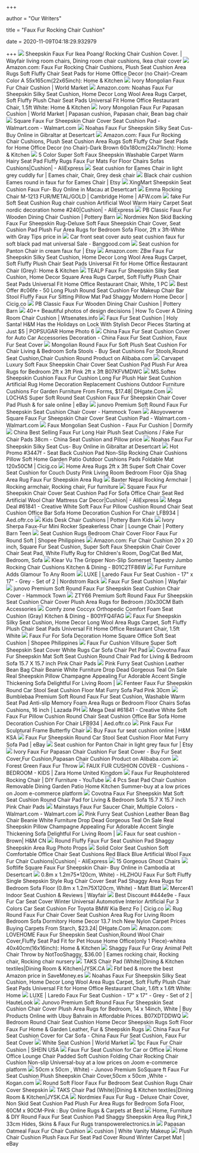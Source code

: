 +++
        
author = "Our Writers"
        
title = "Faux Fur Rocking Chair Cushion"
        
date = 2020-11-09T04:18:29.932979
        
+++
[ ![](https://i.pinimg.com/originals/a8/76/62/a87662b03db46595e78fc7fbb2ec6742.jpg)](https://i.pinimg.com/originals/a8/76/62/a87662b03db46595e78fc7fbb2ec6742.jpg) Sheepskin Faux Fur Ikea Poang/ Rocking Chair Cushion Cover. | Wayfair  living room chairs, Dining room chair cushions, Ikea chair cover
[ ![](https://images-na.ssl-images-amazon.com/images/I/61TlCOkn1XL._AC_SX569_.jpg)](https://images-na.ssl-images-amazon.com/images/I/61TlCOkn1XL._AC_SX569_.jpg) Amazon.com: Faux Fur Rocking Chair Cushions, Plush Seat Cushion Area Rugs  Soft Fluffy Chair Seat Pads for Home Office Decor (no Chair)-Cream Color A  55x165cm(22x65inch): Home & Kitchen
[ ![](https://ii.worldmarket.com/fcgi-bin/iipsrv.fcgi?FIF=/images/worldmarket/source/68237_XXX_v1.tif&wid=650&cvt=jpeg)](https://ii.worldmarket.com/fcgi-bin/iipsrv.fcgi?FIF=/images/worldmarket/source/68237_XXX_v1.tif&wid=650&cvt=jpeg) Ivory Mongolian Faux Fur Chair Cushion | World Market
[ ![](https://images-na.ssl-images-amazon.com/images/I/71dchRfB0fL._AC_SX522_.jpg)](https://images-na.ssl-images-amazon.com/images/I/71dchRfB0fL._AC_SX522_.jpg) Amazon.com: Noahas Faux Fur Sheepskin Silky Seat Cushion, Home Decor Long  Wool Area Rugs Carpet, Soft Fluffy Plush Chair Seat Pads Universal Fit Home  Office Restaurant Chair, 1.5ft White: Home & Kitchen
[ ![](https://i.pinimg.com/originals/5e/20/23/5e2023fe064f92a701c6b2479cb220f7.jpg)](https://i.pinimg.com/originals/5e/20/23/5e2023fe064f92a701c6b2479cb220f7.jpg) Ivory Mongolian Faux Fur Papasan Cushion | World Market | Papasan cushion,  Papasan chair, Bean bag chair
[ ![](https://i5.walmartimages.com/asr/5c50acb5-f2c8-42e7-a03d-eb7868b223b2.ae909e172e326fd3cf1418da8354b4d3.jpeg?odnWidth=612&odnHeight=612&odnBg=ffffff)](https://i5.walmartimages.com/asr/5c50acb5-f2c8-42e7-a03d-eb7868b223b2.ae909e172e326fd3cf1418da8354b4d3.jpeg?odnWidth=612&odnHeight=612&odnBg=ffffff) Square Faux Fur Sheepskin Chair Cover Seat Cushion Pad - Walmart.com -  Walmart.com
[ ![](https://m.media-amazon.com/images/I/51DeUuzpa+L.jpg)](https://m.media-amazon.com/images/I/51DeUuzpa+L.jpg) Noahas Faux Fur Sheepskin Silky Seat Cus- Buy Online in Gibraltar at  Desertcart
[ ![](https://images-na.ssl-images-amazon.com/images/I/61XjDGK%2BijL._AC_SX522_.jpg)](https://images-na.ssl-images-amazon.com/images/I/61XjDGK%2BijL._AC_SX522_.jpg) Amazon.com: Faux Fur Rocking Chair Cushions, Plush Seat Cushion Area Rugs  Soft Fluffy Chair Seat Pads for Home Office Decor (no Chair)-Dark Brown  60x180cm(24x71inch): Home & Kitchen
[ ![](http://ae01.alicdn.com/kf/HTB15exFaBCw3KVjSZFuq6AAOpXai.jpg_q50.jpg)](http://ae01.alicdn.com/kf/HTB15exFaBCw3KVjSZFuq6AAOpXai.jpg_q50.jpg) 5 Color Super Soft Faux Sheepskin Washable Carpet Warm Hairy Seat Pad  Fluffy Rugs Faux Fur Mats For Floor Chairs Sofas Cushions|Cushion| -  AliExpress
[ ![](https://i.pinimg.com/736x/13/c2/f9/13c2f9a26ca5790a25920697e75fbbc0.jpg)](https://i.pinimg.com/736x/13/c2/f9/13c2f9a26ca5790a25920697e75fbbc0.jpg) Seat cushion for Eames Chair in light grey cuddly fur | Eames chair, Chair,  Grey desk chair
[ ![](https://i.etsystatic.com/14703639/r/il/31fe9d/2370812019/il_570xN.2370812019_8c1e.jpg)](https://i.etsystatic.com/14703639/r/il/31fe9d/2370812019/il_570xN.2370812019_8c1e.jpg) Black chair cushion Eames round in faux fur for Eames Chair | Etsy
[ ![](https://images-na.ssl-images-amazon.com/images/I/41oFf5XQ1xL.jpg)](https://images-na.ssl-images-amazon.com/images/I/41oFf5XQ1xL.jpg) XingMart Sheepskin Seat Cushion Faux Fur- Buy Online in Macau at Desertcart
[ ![](https://images.afw.com/images/thumbs/0118799_emma-rocking-chair.jpeg)](https://images.afw.com/images/thumbs/0118799_emma-rocking-chair.jpeg) Emma Rocking Chair M-1213 FUR/METAL/GOLD | Cambridge Home | AFW.com
[ ![](https://ae01.alicdn.com/kf/HTB1cN8iXjzuK1Rjy0Fpq6yEpFXa4.jpg)](https://ae01.alicdn.com/kf/HTB1cN8iXjzuK1Rjy0Fpq6yEpFXa4.jpg) fake Fur Soft Seat Cushion Rug chair cushion Artificial Wool Warm Hairy  Carpet Seat nordic decoration home #240|Cushion| - AliExpress
[ ![](https://assets.pbimgs.com/pbimgs/ab/images/dp/wcm/202034/0725/classic-faux-fur-dining-chair-cushion-o.jpg)](https://assets.pbimgs.com/pbimgs/ab/images/dp/wcm/202034/0725/classic-faux-fur-dining-chair-cushion-o.jpg) PB Classic Faux Fur Wooden Dining Chair Cushion | Pottery Barn
[ ![](https://cf2.s3.souqcdn.com/item/2018/07/13/36/51/25/40/item_XL_36512540_143249769.jpg)](https://cf2.s3.souqcdn.com/item/2018/07/13/36/51/25/40/item_XL_36512540_143249769.jpg) Nordmiex Non Skid Backing Faux Fur Sheepskin Rug-Deluxe Soft Faux Sheepskin  Chair Cover, Seat Cushion Pad Plush Fur Area Rugs for Bedroom Sofa Floor,  2ft x 3ft-White with Gray Tips price in
[ ![](https://imgaz1.staticbg.com/thumb/large/oaupload/ser1/banggood/images/43/D2/e7ad852c-e088-4694-9870-332698a2c0ad.jpg)](https://imgaz1.staticbg.com/thumb/large/oaupload/ser1/banggood/images/43/D2/e7ad852c-e088-4694-9870-332698a2c0ad.jpg) Car front seat cover auto seat cushion faux fur soft black pad mat  universal Sale - Banggood.com
[ ![](https://i.etsystatic.com/11928872/r/il/3e5cd1/1680288917/il_570xN.1680288917_o306.jpg)](https://i.etsystatic.com/11928872/r/il/3e5cd1/1680288917/il_570xN.1680288917_o306.jpg) Seat cushion for Panton Chair in cream faux fur | Etsy
[ ![](https://images-na.ssl-images-amazon.com/images/I/61-qTlT4oNL._AC_SX522_.jpg)](https://images-na.ssl-images-amazon.com/images/I/61-qTlT4oNL._AC_SX522_.jpg) Amazon.com: ZBw Faux Fur Sheepskin Silky Seat Cushion, Home Decor Long Wool  Area Rugs Carpet, Soft Fluffy Plush Chair Seat Pads Universal Fit for Home  Office Restaurant Chair (Grey): Home & Kitchen
[ ![](https://img-s.yoybuy.com/images/I/61l9MI-wmiL.jpg)](https://img-s.yoybuy.com/images/I/61l9MI-wmiL.jpg) TEALP Faux Fur Sheepskin Silky Seat Cushion, Home Decor Square Area Rugs  Carpet, Soft Fluffy Plush Chair Seat Pads Universal Fit Home Office  Restaurant Chair, White, 1 PC
[ ![](https://ae01.alicdn.com/kf/H192a0a44ebda4fffb2acce85451e3282I/50-Long-Plush-Round-Seat-Cushion-for-Makeup-Chair-Bar-Stool-Fluffy-Faux-Fur-Sitting-Pillow.jpg_350x350.jpg)](https://ae01.alicdn.com/kf/H192a0a44ebda4fffb2acce85451e3282I/50-Long-Plush-Round-Seat-Cushion-for-Makeup-Chair-Bar-Stool-Fluffy-Faux-Fur-Sitting-Pillow.jpg_350x350.jpg) Best Offer #c06fe - 50 Long Plush Round Seat Cushion For Makeup Chair Bar  Stool Fluffy Faux Fur Sitting Pillow Mat Pad Shaggy Modern Home Decor |  Cicig.co
[ ![](https://assets.pbimgs.com/pbimgs/ab/images/dp/wcm/202034/0577/classic-faux-fur-dining-chair-cushion-c.jpg)](https://assets.pbimgs.com/pbimgs/ab/images/dp/wcm/202034/0577/classic-faux-fur-dining-chair-cushion-c.jpg) PB Classic Faux Fur Wooden Dining Chair Cushion | Pottery Barn
[ ![](https://s-media-cache-ak0.pinimg.com/736x/4c/95/47/4c9547eaaaa26f7ac557b03b7a41b2f8.jpg)](https://s-media-cache-ak0.pinimg.com/736x/4c/95/47/4c9547eaaaa26f7ac557b03b7a41b2f8.jpg) 40++ Beautiful photos of design decisions | How To Cover A Dining Room Chair  Cushion | Wtsenates.info
[ ![](https://media1.popsugar-assets.com/files/thumbor/ARri4VjGllmFWsArxoIpBa6RH_E/fit-in/2048xorig/filters:format_auto-!!-:strip_icc-!!-/2019/11/19/822/n/1922794/bf50d4fb204345c7_netimg1CTkO4/i/Faux-Fur-Seat-Cushion.jpg)](https://media1.popsugar-assets.com/files/thumbor/ARri4VjGllmFWsArxoIpBa6RH_E/fit-in/2048xorig/filters:format_auto-!!-:strip_icc-!!-/2019/11/19/822/n/1922794/bf50d4fb204345c7_netimg1CTkO4/i/Faux-Fur-Seat-Cushion.jpg) Faux Fur Seat Cushion | Holy Santa! H&M Has the Holidays on Lock With  Stylish Decor Pieces Starting at Just $5 | POPSUGAR Home Photo 6
[ ![](https://image.made-in-china.com/2f0j00WkGfbNZnlIcj/Faux-Fur-Seat-Cushion-Cover-for-Auto-Car-Accessories-Decoration.jpg)](https://image.made-in-china.com/2f0j00WkGfbNZnlIcj/Faux-Fur-Seat-Cushion-Cover-for-Auto-Car-Accessories-Decoration.jpg) China Faux Fur Seat Cushion Cover for Auto Car Accessories Decoration -  China Faux Fur Seat Cushion, Faux Fur Seat Cover
[ ![](https://sc02.alicdn.com/kf/HTB1KBEpD7SWBuNjSszdq6zeSpXaI.jpg_350x350.jpg)](https://sc02.alicdn.com/kf/HTB1KBEpD7SWBuNjSszdq6zeSpXaI.jpg_350x350.jpg) Mongolian Round Faux Fur Soft Plush Seat Cushion For Chair Living & Bedroom  Sofa Stools - Buy Seat Cushions For Stools,Round Seat Cushion,Chair Cushion  Round Product on Alibaba.com
[ ![](http://www.instituteforamericanart.com/image/cache/data/category_16/Carvapet%20Luxury%20Soft%20Faux%20Sheepskin%20Chair%20Cover%20Seat%20Cushion%20Pad%20Plush%20Fur%20Area%20Rugs%20for%20Bedroom%202ft%20x%203ft%20Pink%202ft%20x%203ft%20B07KFVMDWC-500x500_0.jpg)](http://www.instituteforamericanart.com/image/cache/data/category_16/Carvapet%20Luxury%20Soft%20Faux%20Sheepskin%20Chair%20Cover%20Seat%20Cushion%20Pad%20Plush%20Fur%20Area%20Rugs%20for%20Bedroom%202ft%20x%203ft%20Pink%202ft%20x%203ft%20B07KFVMDWC-500x500_0.jpg) Carvapet Luxury Soft Faux Sheepskin Chair Cover Seat Cushion Pad Plush Fur  Area Rugs for Bedroom 2ft x 3ft Pink 2ft x 3ft B07KFVMDWC
[ ![](https://www.dhresource.com/0x0/f2/albu/g9/M01/6D/D1/rBVaWFzj_d6AbE3tAAH7gpVAPVA413.jpg)](https://www.dhresource.com/0x0/f2/albu/g9/M01/6D/D1/rBVaWFzj_d6AbE3tAAH7gpVAPVA413.jpg) MS.Softex Sheepskin Cushion Faux Fur Cushion Long Fur Plush Hair Seat  Cushion Artificial Rug Home Decoration Replacement Cushions Outdoor  Furniture Cushions For Garden Furniture From Forms, $17.48| DHgate.Com
[ ![](https://i.ebayimg.com/images/g/YqEAAOSwK2ZfhIqC/s-l1600.jpg)](https://i.ebayimg.com/images/g/YqEAAOSwK2ZfhIqC/s-l1600.jpg) LOCHAS Super Soft Round Seat Cushion Faux Fur Sheepskin Chair Cover Pad  Plush & for sale online | eBay
[ ![](https://cdn.shopify.com/s/files/1/0657/1879/products/514GiLUWQ8L_800x.jpg?v=1594299722)](https://cdn.shopify.com/s/files/1/0657/1879/products/514GiLUWQ8L_800x.jpg?v=1594299722) junovo Premium Soft Round Faux Fur Sheepskin Seat Cushion Chair Cover -  Hammock Town
[ ![](https://i5.walmartimages.com/asr/128d97b1-335a-457f-b4c0-f35f59f1b3a3.e51e3256e15e17b9c18455c163ee4fa7.jpeg)](https://i5.walmartimages.com/asr/128d97b1-335a-457f-b4c0-f35f59f1b3a3.e51e3256e15e17b9c18455c163ee4fa7.jpeg) Akoyovwerve Square Faux Fur Sheepskin Chair Cover Seat Cushion Pad -  Walmart.com - Walmart.com
[ ![](https://cdn.shopify.com/s/files/1/1765/3959/products/121_THRO20_MONGO_SEATCSHN_WTE_003_1000x1000_crop_center.jpg?v=1585148397)](https://cdn.shopify.com/s/files/1/1765/3959/products/121_THRO20_MONGO_SEATCSHN_WTE_003_1000x1000_crop_center.jpg?v=1585148397) Faux Mongolian Seat Cushion - Faux Fur Cushion | Dormify
[ ![](https://image.made-in-china.com/229f0j00uEZtWTlzmRib/c4353b80783faca31f790b9526c91b1c-mp4.jpg)](https://image.made-in-china.com/229f0j00uEZtWTlzmRib/c4353b80783faca31f790b9526c91b1c-mp4.jpg) China Best Selling Faux Fur Long Hair Plush Seat Cushions / Fake Fur Chair  Pads 38cm - China Seat Cushion and Pillow price
[ ![](https://m.media-amazon.com/images/I/51FgCSIzcmL.jpg)](https://m.media-amazon.com/images/I/51FgCSIzcmL.jpg) Noahas Faux Fur Sheepskin Silky Seat Cus- Buy Online in Gibraltar at  Desertcart
[ ![](https://i3.wp.com/ae01.alicdn.com/kf/Hbf3fca37b0ec407aa5b244a664f04529W.jpg?h=300&quality=70)](https://i3.wp.com/ae01.alicdn.com/kf/Hbf3fca37b0ec407aa5b244a664f04529W.jpg?h=300&quality=70) Hot Promo #3447f - Seat Back Cushion Pad Non-Slip Rocking Chair Cushions  Pillow Soft Home Garden Patio Outdoor Cushions Pads Foldable Mat 120x50CM |  Cicig.co
[ ![](https://rugs.mgecompany.com/wp-content/uploads/2017/10/ojia-deluxe-soft-faux-sheepskin-chair-cover-seat-pad-plain-shaggy-area-rugs-for-bedroom-sofa-floor-ivory-white-2ft-x-3ft-foto-1.jpg)](https://rugs.mgecompany.com/wp-content/uploads/2017/10/ojia-deluxe-soft-faux-sheepskin-chair-cover-seat-pad-plain-shaggy-area-rugs-for-bedroom-sofa-floor-ivory-white-2ft-x-3ft-foto-1.jpg) Home Area Rugs 2ft x 3ft Super Soft Chair Cover Seat Cushion for Couch  Dusty Pink Living Room Bedroom Floor Ojia Shag Area Rug Faux Fur Sheepskin  Area Rug
[ ![](https://i.pinimg.com/originals/a2/e7/39/a2e739444d73d3c3776780fbc60f7923.jpg)](https://i.pinimg.com/originals/a2/e7/39/a2e739444d73d3c3776780fbc60f7923.jpg) Baxter Nepal Rocking Armchair | Rocking armchair, Rocking chair, Fur  furniture
[ ![](https://ae01.alicdn.com/kf/Hf099257643114825af73b87f883cabba6/Square-Faux-Fur-Sheepskin-Chair-Cover-Seat-Cushion-Pad-For-Sofa-Office-Chair-Seat-Red-Artificial.jpg_960x960.jpg)](https://ae01.alicdn.com/kf/Hf099257643114825af73b87f883cabba6/Square-Faux-Fur-Sheepskin-Chair-Cover-Seat-Cushion-Pad-For-Sofa-Office-Chair-Seat-Red-Artificial.jpg_960x960.jpg) Square Faux Fur Sheepskin Chair Cover Seat Cushion Pad For Sofa Office Chair  Seat Red Artificial Wool Chair Mattress Car Decor|Cushion| - AliExpress
[ ![](https://i2.wp.com/ae01.alicdn.com/kf/HTB1uvwwShTpK1RjSZFKq6y2wXXaS/Creative-White-Soft-Faux-Fur-Pillow-Cushion-Round-Chair-Seat-Cushion-Office-Bar-Sofa-Home-Decoration.jpg)](https://i2.wp.com/ae01.alicdn.com/kf/HTB1uvwwShTpK1RjSZFKq6y2wXXaS/Creative-White-Soft-Faux-Fur-Pillow-Cushion-Round-Chair-Seat-Cushion-Office-Bar-Sofa-Home-Decoration.jpg) Mega Deal #61841 - Creative White Soft Faux Fur Pillow Cushion Round Chair  Seat Cushion Office Bar Sofa Home Decoration Cushion For Chair LFB934 |  Aed.oftr.co
[ ![](https://assets.pkimgs.com/pkimgs/rk/images/dp/wcm/202037/0093/desk-chair-cushions-o.jpg)](https://assets.pkimgs.com/pkimgs/rk/images/dp/wcm/202037/0093/desk-chair-cushions-o.jpg) Kids Desk Chair Cushions | Pottery Barn Kids
[ ![](https://assets.ptimgs.com/ptimgs/ab/images/dp/wcm/202040/0088/ivory-sherpa-faux-fur-mini-rocker-speakerless-chair-c.jpg)](https://assets.ptimgs.com/ptimgs/ab/images/dp/wcm/202040/0088/ivory-sherpa-faux-fur-mini-rocker-speakerless-chair-c.jpg) Ivory Sherpa Faux-Fur Mini Rocker Speakerless Chair | Lounge Chair |  Pottery Barn Teen
[ ![](https://cf.shopee.ph/file/4aed325f46cb1d1f3b24ee7950b09c76)](https://cf.shopee.ph/file/4aed325f46cb1d1f3b24ee7950b09c76) Seat Cushion Rugs Bedroom Chair Cover Floor Faux Fur Round Soft | Shopee  Philippines
[ ![](https://images-na.ssl-images-amazon.com/images/I/61l8JhsVjcL._AC_SX522_.jpg)](https://images-na.ssl-images-amazon.com/images/I/61l8JhsVjcL._AC_SX522_.jpg) Amazon.com: Fur Chair Cushion 20 x 20 inch, Square Fur Seat Cushion, Super  Soft Faux Sheepskin Chair Cover Chair Seat Pad, White Fluffy Rug for  Children's Room, Dog/Cat Bed Mat, Bedroom, Sofa
[ ![](http://www.paleodyn.net/images/category_3/Cuteshower%20Round%20Faux%20Fur%20Sheepskin%20Rugs%20Soft%20Plush%20seat%20Cover%20Cushion%20Pad%20for%20Chair%20Living%20amp%20Bedroom%20Sofa%20White%2019.7%20x%2019.7%20White%20B0772RQVT9.jpg)](http://www.paleodyn.net/images/category_3/Cuteshower%20Round%20Faux%20Fur%20Sheepskin%20Rugs%20Soft%20Plush%20seat%20Cover%20Cushion%20Pad%20for%20Chair%20Living%20amp%20Bedroom%20Sofa%20White%2019.7%20x%2019.7%20White%20B0772RQVT9.jpg) Klear Vu The Gripper Non-Slip Somerset Tapestry Jumbo Rocking Chair Cushions  Kitchen & Dining - B01C2TF86W
[ ![](https://cdn.homedit.com/wp-content/uploads/2016/09/TOV-fur-seat-cushion.jpg)](https://cdn.homedit.com/wp-content/uploads/2016/09/TOV-fur-seat-cushion.jpg) Fur Furniture Adds Glamour To Any Room
[ ![](https://n.nordstrommedia.com/id/sr3/9bbdcaee-9456-41b7-a957-5009606a65b8.jpeg)](https://n.nordstrommedia.com/id/sr3/9bbdcaee-9456-41b7-a957-5009606a65b8.jpeg) LUXE | Laredo Faux Fur Seat Cushion - 17" x 17" - Grey - Set of 2 |  Nordstrom Rack
[ ![](https://secure.img1-fg.wfcdn.com/im/14226728/resize-h160-w160%5Ecompr-r85/1219/121921755/Faux+Fur+Indoor+Seat/Back+Cushion.jpg)](https://secure.img1-fg.wfcdn.com/im/14226728/resize-h160-w160%5Ecompr-r85/1219/121921755/Faux+Fur+Indoor+Seat/Back+Cushion.jpg) Faux Fur Seat Cushion | Wayfair
[ ![](https://cdn.shopify.com/s/files/1/0657/1879/products/616JEwhDuEL_600x.jpg?v=1594299722)](https://cdn.shopify.com/s/files/1/0657/1879/products/616JEwhDuEL_600x.jpg?v=1594299722) junovo Premium Soft Round Faux Fur Sheepskin Seat Cushion Chair Cover -  Hammock Town
[ ![](https://images-na.ssl-images-amazon.com/images/I/71JFeup2n7L._SL1001_.jpg)](https://images-na.ssl-images-amazon.com/images/I/71JFeup2n7L._SL1001_.jpg) ZTY66 Premium Soft Round Faux Fur Sheepskin Seat Cushion Chair Cover Plush  Area Rugs for Bedroom /30x30CM Bath Accessories
[ ![](http://www.gregoryjohnsonrealtor.com/images/category_3/Villsure%20Super%20Soft%20Sheepskin%20Chair%20Cushion%20Cover%EF%BC%8CFaux%20Fur%20Silky%20Sofa%20Fluffy%20Seat%20Pad%20Plush%20Area%20Rugs%20Universal%20Fit%20Home%20Office%201.2%20Round%201.3ft%20B07PFJF7SH.jpg)](http://www.gregoryjohnsonrealtor.com/images/category_3/Villsure%20Super%20Soft%20Sheepskin%20Chair%20Cushion%20Cover%EF%BC%8CFaux%20Fur%20Silky%20Sofa%20Fluffy%20Seat%20Pad%20Plush%20Area%20Rugs%20Universal%20Fit%20Home%20Office%201.2%20Round%201.3ft%20B07PFJF7SH.jpg) Comfy zone Coccyx Orthopedic Comfort Foam Seat Cushion (Gray) Kitchen &  Dining - B00YFQ4FAG
[ ![](https://d2j6dbq0eux0bg.cloudfront.net/images/34133471/1569146241.jpg)](https://d2j6dbq0eux0bg.cloudfront.net/images/34133471/1569146241.jpg) Faux Fur Sheepskin Silky Seat Cushion, Home Decor Long Wool Area Rugs  Carpet, Soft Fluffy Plush Chair Seat Pads Universal Fit Home Office  Restaurant Chair, 1.5ft White
[ ![](https://cf.shopee.ph/file/4e380b83da7cb9b6c7af00939d132423)](https://cf.shopee.ph/file/4e380b83da7cb9b6c7af00939d132423) Faux Fur For Sofa Decoration Home Square Office Soft Seat Cushion | Shopee  Philippines
[ ![](http://www.thejazzlabdublin.com/image/cache/data/category_6/Faux%20Fur%20Cushion%20Villsure%20Super%20Soft%20Sheepskin%20Seat%20Cover%20White%20Rugs%20Car%20Sofa%20Chair%20Pet%20Pad%20Throw%20Area%20Rug%20for%20Auto%20Office%20Kitchen%20Home%2018x18%20inch%2015ft15ft%20B07MR6Q97Q_4-500x500_0.jpg)](http://www.thejazzlabdublin.com/image/cache/data/category_6/Faux%20Fur%20Cushion%20Villsure%20Super%20Soft%20Sheepskin%20Seat%20Cover%20White%20Rugs%20Car%20Sofa%20Chair%20Pet%20Pad%20Throw%20Area%20Rug%20for%20Auto%20Office%20Kitchen%20Home%2018x18%20inch%2015ft15ft%20B07MR6Q97Q_4-500x500_0.jpg) Faux Fur Cushion Villsure Super Soft Sheepskin Seat Cover White Rugs Car  Sofa Chair Pet Pad
[ ![](https://cf.shopee.com.my/file/1017c770140b26a3612d33aa75e639f9)](https://cf.shopee.com.my/file/1017c770140b26a3612d33aa75e639f9) Covotna Faux Fur Sheepskin Mat Soft Seat Cushion Round Chair Pad for Living  & Bedroom Sofa 15.7 X 15.7 inch Pink Chair Pads
[ ![](https://motoneigistes.club/wp-content/uploads/2018/09/pink-furry-seat-cushion-home-furnishings-brands-next-page-furniture-wonderful-map-fur-chair-728x491.jpg)](https://motoneigistes.club/wp-content/uploads/2018/09/pink-furry-seat-cushion-home-furnishings-brands-next-page-furniture-wonderful-map-fur-chair-728x491.jpg) Pink Furry Seat Cushion Leather Bean Bag Chair Beanie White Furniture Drop  Dead Gorgeous Teal On Sale Real Sheepskin Pillow Champagne Appealing Fur  Adorable Accent Single Thickening Sofa Delightful For Living Room |
[ ![](http://www.instituteforamericanart.com/image/cache/data/category_16/Fenteer%20Faux%20Fur%20Sheepskin%20Round%20Car%20Stool%20Seat%20Cushion%20Floor%20Mat%20Furry%20Sofa%20Pad%20Pink%2030cm%2030cm%20B07MHSBN7R_0-500x500_0.jpg)](http://www.instituteforamericanart.com/image/cache/data/category_16/Fenteer%20Faux%20Fur%20Sheepskin%20Round%20Car%20Stool%20Seat%20Cushion%20Floor%20Mat%20Furry%20Sofa%20Pad%20Pink%2030cm%2030cm%20B07MHSBN7R_0-500x500_0.jpg) Fenteer Faux Fur Sheepskin Round Car Stool Seat Cushion Floor Mat Furry  Sofa Pad Pink 30cm
[ ![](https://my-test-11.slatic.net/p/68e0a6570ec848ecf13555ca2e513b67.jpg)](https://my-test-11.slatic.net/p/68e0a6570ec848ecf13555ca2e513b67.jpg) Bumblebaa Premium Soft Round Faux Fur Seat Cushion, Washable Warm Seat Pad  Anti-slip Memory Foam Area Rugs or Bedroom Floor Chairs Sofas Cushions, 16  inch | Lazada PH
[ ![](https://i2.wp.com/ae01.alicdn.com/kf/HTB1uWgrSmzqK1RjSZFLq6An2XXa7/Creative-White-Soft-Faux-Fur-Pillow-Cushion-Round-Chair-Seat-Cushion-Office-Bar-Sofa-Home-Decoration.jpg)](https://i2.wp.com/ae01.alicdn.com/kf/HTB1uWgrSmzqK1RjSZFLq6An2XXa7/Creative-White-Soft-Faux-Fur-Pillow-Cushion-Round-Chair-Seat-Cushion-Office-Bar-Sofa-Home-Decoration.jpg) Mega Deal #61841 - Creative White Soft Faux Fur Pillow Cushion Round Chair  Seat Cushion Office Bar Sofa Home Decoration Cushion For Chair LFB934 |  Aed.oftr.co
[ ![](https://cdn.decorpad.com/photos/2016/11/09/butterfly-faux-fur-pink-chair.jpeg)](https://cdn.decorpad.com/photos/2016/11/09/butterfly-faux-fur-pink-chair.jpeg) Pink Faux Fur Sculptural Frame Butterfly Chair
[ ![](https://sa.hm.com/sites/g/files/bndsjb906/files/assets-shared/HNM/10572972/fd052d0257a86660fe841fde5fa7d165bd6d5b33/2/c82b496bef8eb4f53749e818f575b39c74c93717.jpg)](https://sa.hm.com/sites/g/files/bndsjb906/files/assets-shared/HNM/10572972/fd052d0257a86660fe841fde5fa7d165bd6d5b33/2/c82b496bef8eb4f53749e818f575b39c74c93717.jpg) Buy Faux fur seat cushion online | H&M KSA
[ ![](https://i.ebayimg.com/images/g/fsoAAOSwlfNb8O1v/s-l400.jpg)](https://i.ebayimg.com/images/g/fsoAAOSwlfNb8O1v/s-l400.jpg) Faux Fur Sheepskin Round Car Stool Seat Cushion Floor Mat Furry Sofa Pad |  eBay
[ ![](https://i.etsystatic.com/11928872/r/il/a74fa5/1632829676/il_570xN.1632829676_1xt1.jpg)](https://i.etsystatic.com/11928872/r/il/a74fa5/1632829676/il_570xN.1632829676_1xt1.jpg) Seat cushion for Panton Chair in light grey faux fur | Etsy
[ ![](https://sc01.alicdn.com/kf/HTB1VEYXMVXXXXb6aXXXq6xXFXXXq.jpg_350x350.jpg)](https://sc01.alicdn.com/kf/HTB1VEYXMVXXXXb6aXXXq6xXFXXXq.jpg_350x350.jpg) Ivory Faux Fur Papasan Chair Cushion Fur Seat Cover - Buy Fur Seat  Cover,Fur Cushion,Papasan Chair Cushion Product on Alibaba.com
[ ![](https://www.fauxfurthrows.com/images/pictures/11-photos-saturday/type-image-category-name-here/forest-green-faux-fur-throw-(840x840-ffffff).jpg?v=c76af162)](https://www.fauxfurthrows.com/images/pictures/11-photos-saturday/type-image-category-name-here/forest-green-faux-fur-throw-(840x840-ffffff).jpg?v=c76af162) Forest Green Faux Fur Throw
[ ![](https://static.zarahome.net/8/photos4/2020/I/4/1/p/5624/008/644/5624008644_2_7_1.jpg?t=1599148423129)](https://static.zarahome.net/8/photos4/2020/I/4/1/p/5624/008/644/5624008644_2_7_1.jpg?t=1599148423129) FAUX FUR CUSHION COVER - Cushions - BEDROOM - KIDS | Zara Home United  Kingdom
[ ![](https://i.ytimg.com/vi/qKjKAHD9_IQ/maxresdefault.jpg)](https://i.ytimg.com/vi/qKjKAHD9_IQ/maxresdefault.jpg) Faux Fur Reupholstered Rocking Chair | DIY Furniture - YouTube
[ ![](https://img.joomcdn.net/a7f49d7339a5e50c7098daf3a221e8f00cd78b3d_400_400.jpeg)](https://img.joomcdn.net/a7f49d7339a5e50c7098daf3a221e8f00cd78b3d_400_400.jpeg) 4 Pcs Seat Pad Chair Cushion Removable Dining Garden Patio Home Kitchen  Summer-buy at a low prices on Joom e-commerce platform
[ ![](https://m.media-amazon.com/images/I/51UVdEIaTTL.jpg)](https://m.media-amazon.com/images/I/51UVdEIaTTL.jpg) Covotna Faux Fur Sheepskin Mat Soft Seat Cushion Round Chair Pad for Living  & Bedroom Sofa 15.7 X 15.7 inch Pink Chair Pads
[ ![](https://i5.walmartimages.com/asr/6ae585bd-d051-4580-a54c-5ee36c10ac69_1.f6b025ae61d09c3de27c006209872e8b.jpeg?odnWidth=612&odnHeight=612&odnBg=ffffff)](https://i5.walmartimages.com/asr/6ae585bd-d051-4580-a54c-5ee36c10ac69_1.f6b025ae61d09c3de27c006209872e8b.jpeg?odnWidth=612&odnHeight=612&odnBg=ffffff) Mainstays Faux Fur Saucer Chair, Multiple Colors - Walmart.com - Walmart.com
[ ![](https://motoneigistes.club/wp-content/uploads/2018/09/pink-furry-seat-cushion-cushions-throws-home-stokes-stores-furniture-astounding-1-faux-fur-embossed-throw-by-m-h-cream-chair.jpg)](https://motoneigistes.club/wp-content/uploads/2018/09/pink-furry-seat-cushion-cushions-throws-home-stokes-stores-furniture-astounding-1-faux-fur-embossed-throw-by-m-h-cream-chair.jpg) Pink Furry Seat Cushion Leather Bean Bag Chair Beanie White Furniture Drop  Dead Gorgeous Teal On Sale Real Sheepskin Pillow Champagne Appealing Fur  Adorable Accent Single Thickening Sofa Delightful For Living Room |
[ ![](https://static.hm.com.cn/media/catalog/product/cache/bef14cc7d4ee48fc0c01ab83c535ed11/b/1/b15a62bc23ff07757e04455d92516f2c4fb93994.jpg)](https://static.hm.com.cn/media/catalog/product/cache/bef14cc7d4ee48fc0c01ab83c535ed11/b/1/b15a62bc23ff07757e04455d92516f2c4fb93994.jpg) Faux fur seat cushion - Brown| H&M CN
[ ![](https://ae01.alicdn.com/kf/H8874ac9d5329438b946eed2d6da53e7aX/2pcs-Round-Fluffy-Faux-Fur-Seat-Cushion-Pad-Shaggy-Sheepskin-Area-Rug-for-Home-Living-Room.jpg)](https://ae01.alicdn.com/kf/H8874ac9d5329438b946eed2d6da53e7aX/2pcs-Round-Fluffy-Faux-Fur-Seat-Cushion-Pad-Shaggy-Sheepskin-Area-Rug-for-Home-Living-Room.jpg) Round Fluffy Faux Fur Seat Cushion Pad Shaggy Sheepskin Area Rug Photo Props
[ ![](https://ae01.alicdn.com/kf/H541fc95386c741a69ebce91c415817e06/Solid-Color-Seat-Cushion-Soft-Comfortable-Office-Chair-Seat-Cushions-Red-Black-Blue-Artificial-Wool-Faux.jpg_Q90.jpg_.webp)](https://ae01.alicdn.com/kf/H541fc95386c741a69ebce91c415817e06/Solid-Color-Seat-Cushion-Soft-Comfortable-Office-Chair-Seat-Cushions-Red-Black-Blue-Artificial-Wool-Faux.jpg_Q90.jpg_.webp) Solid Color Seat Cushion Soft Comfortable Office Chair Seat Cushions Red  Black Blue Artificial Wool Faux Fur Chair Cushions|Cushion| - AliExpress
[ ![](https://curatedinterior.com/wp-content/uploads/2017/03/Ghost-chair-with-white-faux-fur-seat-cushion.jpg)](https://curatedinterior.com/wp-content/uploads/2017/03/Ghost-chair-with-white-faux-fur-seat-cushion.jpg) 15 Gorgeous Ghost Chairs
[ ![](https://m.media-amazon.com/images/I/51wvPqBQjlL.jpg)](https://m.media-amazon.com/images/I/51wvPqBQjlL.jpg) Softlife Square Faux Fur Sheepskin Chair- Buy Online in Cambodia at  Desertcart
[ ![](https://assets.kogan.com/images/shoptheglobe/STG-61-294264005-AU/1-edf7677396-7.jpeg?auto=webp&canvas=1200%2C630&fit=bounds&height=630&quality=75&width=1200)](https://assets.kogan.com/images/shoptheglobe/STG-61-294264005-AU/1-edf7677396-7.jpeg?auto=webp&canvas=1200%2C630&fit=bounds&height=630&quality=75&width=1200) 0.8m x 1.2m75*120cm, White) - HLZHOU Faux Fur Soft Fluffy Single Sheepskin  Style Rug Chair Cover Seat Pad Shaggy Area Rugs for Bedroom Sofa Floor  (0.8m x 1.2m75X120cm, White) - Matt Blatt
[ ![](https://secure.img1-ag.wfcdn.com/im/01408863/compr-r85/6151/61517458/indoor-seat-cushion.jpg)](https://secure.img1-ag.wfcdn.com/im/01408863/compr-r85/6151/61517458/indoor-seat-cushion.jpg) Mercer41 Indoor Seat Cushion & Reviews | Wayfair
[ ![](https://i3.wp.com/ae01.alicdn.com/kf/He1cb3267ce3a48d3adb65d5638137d44e/Faux-Fur-Car-Seat-Cover-Winter-Universal-Automotive-Interior-Artificial-Fur-3-Colors-Car-Seat-Cushion.jpg_640x640.jpg)](https://i3.wp.com/ae01.alicdn.com/kf/He1cb3267ce3a48d3adb65d5638137d44e/Faux-Fur-Car-Seat-Cover-Winter-Universal-Automotive-Interior-Artificial-Fur-3-Colors-Car-Seat-Cushion.jpg_640x640.jpg) Best Discount #444e9e - Faux Fur Car Seat Cover Winter Universal Automotive  Interior Artificial Fur 3 Colors Car Seat Cushion For Toyota BMW Kia Benz  Fo | Cicig.co
[ ![](https://www.dhresource.com/0x0/f2/albu/g10/M00/76/43/rBVaWVwgoFWAHZrmAAPac2VL_h8937.jpg/rug-round-faux-fur-chair-cover-seat-cushion.jpg)](https://www.dhresource.com/0x0/f2/albu/g10/M00/76/43/rBVaWVwgoFWAHZrmAAPac2VL_h8937.jpg/rug-round-faux-fur-chair-cover-seat-cushion.jpg) Rug Round Faux Fur Chair Cover Seat Cushion Area Rug For Living Room  Bedroom Sofa Dormitory Home Decor 13.7 Inch New Nylon Carpet Prices Buying  Carpets From Starch, $23.24| DHgate.Com
[ ![](https://images-na.ssl-images-amazon.com/images/I/61E9HgIh6SL._AC_SX522_.jpg)](https://images-na.ssl-images-amazon.com/images/I/61E9HgIh6SL._AC_SX522_.jpg) Amazon.com: LOVEHOME Faux Fur Sheepskin Seat Cushion,Round Wool Chair  Cover,Fluffy Seat Pad Fit for Pet House Home Office(only 1 Piece)-whitea  40x40cm(16x16inch): Home & Kitchen
[ ![](https://i.pinimg.com/originals/24/93/d6/2493d6ea0aa31c5b729525518f2b9b82.jpg)](https://i.pinimg.com/originals/24/93/d6/2493d6ea0aa31c5b729525518f2b9b82.jpg) Shaggy Faux Fur Gray Animal Pelt Chair Throw by NotTooShaggy, $36.00 |  Eames rocking chair, Rocking chair, Rocking chair nursery
[ ![](https://www.jysk.ca/media/catalog/product/1/1/111141.jpeg?quality=80&fit=bounds&height=520&width=520&canvas=520:520)](https://www.jysk.ca/media/catalog/product/1/1/111141.jpeg?quality=80&fit=bounds&height=520&width=520&canvas=520:520) TAKS Chair Pad (White)|Dining & Kitchen textiles|Dining Room &  Kitchen|JYSK.CA
[ ![](https://m.media-amazon.com/images/I/41LYD4CMlZL.jpg)](https://m.media-amazon.com/images/I/41LYD4CMlZL.jpg) Fbf bed & more the best Amazon price in SaveMoney.es
[ ![](https://images-na.ssl-images-amazon.com/images/I/71iHEiLotQL._AC_SL1200_.jpg)](https://images-na.ssl-images-amazon.com/images/I/71iHEiLotQL._AC_SL1200_.jpg) Noahas Faux Fur Sheepskin Silky Seat Cushion, Home Decor Long Wool Area  Rugs Carpet, Soft Fluffy Plush Chair Seat Pads Universal Fit for Home  Office Restaurant Chair, 1.6ft x 1.6ft White: Home
[ ![](https://www.hautelookcdn.com/resizer/359x539/products/045355/medium/8665991.jpg)](https://www.hautelookcdn.com/resizer/359x539/products/045355/medium/8665991.jpg) LUXE | Laredo Faux Fur Seat Cushion - 17" x 17" - Grey - Set of 2 |  HauteLook
[ ![](https://www.ubuy.com.bh/productimg/?image=aHR0cHM6Ly9pbWFnZXMtbmEuc3NsLWltYWdlcy1hbWF6b24uY29tL2ltYWdlcy9JLzcxejJ5SWZLaVJMLl9TUzQwMF8uanBn.jpg)](https://www.ubuy.com.bh/productimg/?image=aHR0cHM6Ly9pbWFnZXMtbmEuc3NsLWltYWdlcy1hbWF6b24uY29tL2ltYWdlcy9JLzcxejJ5SWZLaVJMLl9TUzQwMF8uanBn.jpg) Junovo Premium Soft Round Faux Fur Sheepskin Seat Cushion Chair Cover Plush  Area Rugs for Bedroom, 14 x 14inch, White | Buy Products Online with Ubuy  Bahrain in Affordable Prices. B07XDTDDWQ
[ ![](https://ae01.alicdn.com/kf/H78a0ad17c7d347a5acde5520cfcf41ba3/Round-Floor-Seat-Cushion-Sheepskin-Chair-Cover-Faux-Fur-Bedroom-Soft-Home-Decor-Rugs.jpg)](https://ae01.alicdn.com/kf/H78a0ad17c7d347a5acde5520cfcf41ba3/Round-Floor-Seat-Cushion-Sheepskin-Chair-Cover-Faux-Fur-Bedroom-Soft-Home-Decor-Rugs.jpg) Bedroom Round Chair Seat Cushion Home Decor Sheepskin Rugs Soft Floor Faux  Fur Home & Garden Leather, Fur & Sheepskin Rugs
[ ![](https://image.made-in-china.com/202f0j00LcGfoTjauPqr/Faux-Fur-Seat-Cushion-Cover-for-Car-Sofa.jpg)](https://image.made-in-china.com/202f0j00LcGfoTjauPqr/Faux-Fur-Seat-Cushion-Cover-for-Car-Sofa.jpg) China Faux Fur Seat Cushion Cover for Car Sofa - China Faux Fur Seat Cushion,  Faux Fur Seat Cover
[ ![](https://ii.worldmarket.com/fcgi-bin/iipsrv.fcgi?FIF=/images/worldmarket/source/86128_XXX_v1.tif&qlt=50&wid=392&cvt=jpeg)](https://ii.worldmarket.com/fcgi-bin/iipsrv.fcgi?FIF=/images/worldmarket/source/86128_XXX_v1.tif&qlt=50&wid=392&cvt=jpeg) White Seat Cushion | World Market
[ ![](https://img.ltwebstatic.com/images3_pi/2020/09/08/1599541778582d2960b9d5c76ee3d6354328932b92_thumbnail_220x293.webp)](https://img.ltwebstatic.com/images3_pi/2020/09/08/1599541778582d2960b9d5c76ee3d6354328932b92_thumbnail_220x293.webp) 1pc Faux Fur Chair Cushion | SHEIN USA
[ ![](https://cdn.shopify.com/s/files/1/0758/5143/products/faux-wool-seat-cushion-gray-2.jpg?v=1576249943)](https://cdn.shopify.com/s/files/1/0758/5143/products/faux-wool-seat-cushion-gray-2.jpg?v=1576249943) Faux Fur Seat Cushion for Car or Office
[ ![](https://img.joomcdn.net/0b68ffd495b0c9b364549091f7af2ac037e1083f_original.jpeg)](https://img.joomcdn.net/0b68ffd495b0c9b364549091f7af2ac037e1083f_original.jpeg) Home Office Lounge Chair Padded Soft Cushion Folding Chair Rocking Chair  Cushion Non-slip Universal-buy at a low prices on Joom e-commerce platform
[ ![](https://assets.kogan.com/images/shoptheglobe/STG-61-187674906-AU/1-f83e2ab891-7.jpeg?auto=webp&canvas=753%2C502&fit=bounds&height=502&quality=75&width=753)](https://assets.kogan.com/images/shoptheglobe/STG-61-187674906-AU/1-f83e2ab891-7.jpeg?auto=webp&canvas=753%2C502&fit=bounds&height=502&quality=75&width=753) 50cm x 50cm , White) - Junovo Premium SoSquare ft Faux Fur Seat Cushion  Plush Sheepskin Chair Cover,50cm x 50cm ,White - Kogan.com
[ ![](https://cf.shopee.sg/file/c495cc727ba4c680c263108221dabacc_tn)](https://cf.shopee.sg/file/c495cc727ba4c680c263108221dabacc_tn) Round Soft Floor Faux Fur Bedroom Seat Cushion Rugs Chair Cover Sheepskin
[ ![](https://www.jysk.ca/media/catalog/product/f/a/faux-white.jpg?quality=80&fit=bounds&height=520&width=520&canvas=520:520)](https://www.jysk.ca/media/catalog/product/f/a/faux-white.jpg?quality=80&fit=bounds&height=520&width=520&canvas=520:520) TAKS Chair Pad (White)|Dining & Kitchen textiles|Dining Room &  Kitchen|JYSK.CA
[ ![](https://cf3.s3.souqcdn.com/item/2019/04/19/52/46/14/63/item_L_52461463_4a65263040ca5.jpg)](https://cf3.s3.souqcdn.com/item/2019/04/19/52/46/14/63/item_L_52461463_4a65263040ca5.jpg) Nordmiex Faux Fur Rug - Deluxe Chair Cover, Non Skid Seat Cushion Pad Plush  Fur Area Rugs for Bedroom Sofa Floor, 60CM x 90CM-Pink : Buy Online Rugs &  Carpets at Best
[ ![](https://www.picclickimg.com/d/l400/pict/193219528855_/Round-Faux-Fur-Seat-Cushion-Pad-Artificial-Sheepskin.jpg)](https://www.picclickimg.com/d/l400/pict/193219528855_/Round-Faux-Fur-Seat-Cushion-Pad-Artificial-Sheepskin.jpg) Home, Furniture & DIY Round Faux Fur Seat Cushion Pad Shaggy Sheepskin Area  Rug Pink_1 33cm Hides, Skins & Faux Fur Rugs transpowerelectronics.in
[ ![](https://cdn.decorpad.com/photos/2019/07/08/m_hanging-rattan-chair.jpg)](https://cdn.decorpad.com/photos/2019/07/08/m_hanging-rattan-chair.jpg) Papasan Oatmeal Faux Fur Chair Cushion
[ ![](http://whitevanitymakeup.com/wp-content/degyna/Chrome-Vanity-Stool-2-Piece-Faux-Fur-Seat-Chair-Cushion-Table-Makeup-White-01-vcz.jpg)](http://whitevanitymakeup.com/wp-content/degyna/Chrome-Vanity-Stool-2-Piece-Faux-Fur-Seat-Chair-Cushion-Table-Makeup-White-01-vcz.jpg) cushion | White Vanity Makeup
[ ![](https://i.ebayimg.com/images/g/QPcAAOSw301diJou/s-l300.jpg)](https://i.ebayimg.com/images/g/QPcAAOSw301diJou/s-l300.jpg) Plush Chair Cushion Plush Faux Fur Seat Pad Cover Round Winter Carpet Mat |  eBay
